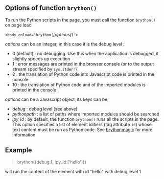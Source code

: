 Options of function `brython()`
-------------------------------

To run the Python scripts in the page, you must call the function `brython()` on page load

`<body onload="brython(`*[options]*`)">`

*options* can be an integer, in this case it is the debug level :

- 0 (default) : no debugging. Use this when the application is debugged, it slightly speeds up execution
- 1 : error messages are printed in the browser console (or to the output stream specified by `sys.stderr`)
- 2 : the translation of Python code into Javascript code is printed in the console
- 10 : the translation of Python code and of the imported modules is printed in the console

*options* can be a Javascript object, its keys can be

- *debug* : debug level (see above)
- *pythonpath* : a list of paths where imported modules should be searched
- *ipy_id* : by default, the function `brython()` runs all the scripts in the page. This option specifies a list of element idifiers (tag attribute `id`) whose text content must be run as Python code. See [brythonmagic](https://github.com/kikocorreoso/brythonmagic) for more information

Example
-------

>    brython({debug:1, ipy_id:['hello']})

will run the content of the element with id "hello" with debug level 1

